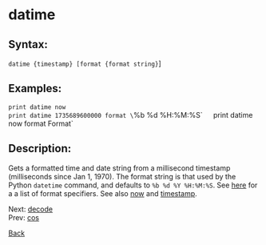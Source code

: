 # datime

## Syntax:
`datime {timestamp} [format {format string}`]

## Examples:
`print datime now`  
`print datime 1735689600000 format \`%b %d %H:%M:%S\``  
`print datime now format Format`

## Description:
Gets a formatted time and date string from a millisecond timestamp (milliseconds since Jan 1, 1970). The format string is that used by the Python `datetime` command, and defaults to `%b %d %Y %H:%M:%S`. See [here](https://www.w3schools.com/python/python_datetime.asp) for a a list of format specifiers. See also [now](now.md) and [timestamp](timestamp.md).

Next: [decode](decode.md)  
Prev: [cos](cos.md)

[Back](../../README.md)
